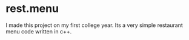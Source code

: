 # rest.menu
I made this project on my first college year. Its a very simple restaurant menu code written in c++.
